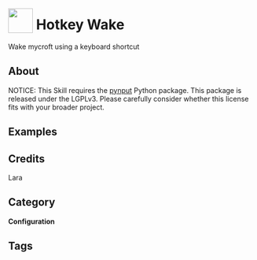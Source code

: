 # <img src="https://raw.githack.com/FortAwesome/Font-Awesome/master/svgs/solid/keyboard.svg" card_color="#22A7F0" width="50" height="50" style="vertical-align:bottom"/> Hotkey Wake
Wake mycroft using a keyboard shortcut

## About

NOTICE: This Skill requires the [pynput](https://pypi.org/project/pynput/) Python package. This package is released under the LGPLv3. Please carefully consider whether this license fits with your broader project.

## Examples

## Credits
Lara

## Category
**Configuration**

## Tags

